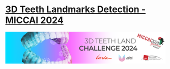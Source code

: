 # [3D Teeth Landmarks Detection - MICCAI 2024](https://www.synapse.org/Synapse:syn57400900/wiki/627259)
![alt text](assets/3Dteethland_banner.png)

